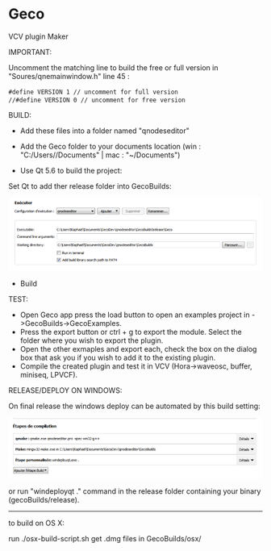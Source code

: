 # Geco
VCV plugin Maker

IMPORTANT:

Uncomment the matching line to build the free or full version in "Soures/qnemainwindow.h" line 45 :

```
#define VERSION 1 // uncomment for full version
//#define VERSION 0 // uncomment for free version
```

BUILD: 

- Add these files into a folder named "qnodeseditor"

- Add the Geco folder to your documents location (win : "C:/Users/<USER>/Documents" | mac : "~/Documents")

- Use Qt 5.6 to build the project:

Set Qt to add ther release folder into GecoBuilds:

![alt text](https://github.com/HoRaMusic/Geco/blob/master/QtRunSetting.png)

- Build


TEST:

- Open Geco app press the load button to open an examples project in ->GecoBuilds->GecoExamples.
- Press the export button or ctrl + g to export the module. Select the folder where you wish to export the plugin.
- Open the other exmaples and export each, check the box on the dialog box that ask you if you wish to add it to the existing plugin.
- Compile the created plugin and test it in VCV (Hora->waveosc, buffer, miniseq, LPVCF).

RELEASE/DEPLOY ON WINDOWS:

On final release the windows deploy can be automated by this build setting: 

![alt text](https://github.com/HoRaMusic/Geco/blob/master/winDeploy.png)

or run "windeployqt ." command in the release folder containing your binary (gecoBuilds/release).

---
to build on OS X:

run ./osx-build-script.sh
get .dmg files in GecoBuilds/osx/
